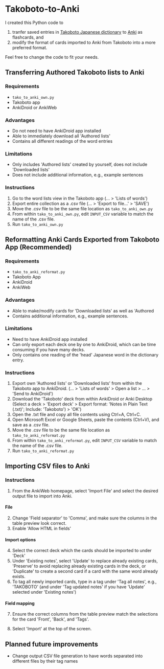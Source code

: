 # Takoboto-to-Anki
I created this Python code to
1. tranfer saved entries in [Takoboto Japanese dictionary](https://takoboto.jp/) to [Anki](https://apps.ankiweb.net/) as flashcards, and
2. modify the format of cards imported to Anki from Takoboto into a more preferred format.

Feel free to change the code to fit your needs.

## Transferring Authored Takoboto lists to Anki

### Requirements
- `tako_to_anki_own.py`
- Takoboto app
- AnkiDroid or AnkiWeb

### Advantages
- Do not need to have AnkiDroid app installed
- Able to immediately download all 'Authored lists'
- Contains all different readings of the word entries

### Limitations
- Only includes 'Authored lists' created by yourself, does not include 'Downloaded lists'
- Does not include additional information, e.g., example sentences

### Instructions

1. Go to the word lists view in the Takoboto app (... > 'Lists of words')
2. Export entire collection as a .csv file (... > 'Export to file...' > 'SAVE')
3. Move the .csv file to be the same file location as `tako_to_anki_own.py`
4. From within `tako_to_anki_own.py`, edit `INPUT_CSV` variable to match the name of the .csv file.
5. Run `tako_to_anki_own.py`

## Reformatting Anki Cards Exported from Takoboto App (Recommended)

### Requirements
- `tako_to_anki_reformat.py`
- Takoboto App
- AnkiDroid
- AnkiWeb

### Advantages
- Able to make/modify cards for 'Downloaded lists' as well as 'Authored
- Contains additional information, e.g., example sentences.

### Limitations
- Need to have AnkiDroid app installed
- Can only export each deck one by one to AnkiDroid, which can be time consuming if you have many decks.
- Only contains one reading of the 'head' Japanese word in the dictionary entry.

### Instructions

1. Export own 'Authored lists' or 'Downloaded lists' from within the Takoboto app to AnkiDroid. (... > 'Lists of words' > Open a list > ... > 'Send to AnkiDroid')
2. Download the 'Takoboto' deck from within AnkiDroid or Anki Desktop (Select a deck > 'Export deck' > Export format: 'Notes in Plain Text (.txt)'; Include: 'Takoboto') > 'OK')
3. Open the .txt file and copy all file contents using Ctrl+A, Ctrl+C.
4. Open Microsoft Excel or Google Sheets, paste the contents (Ctrl+V), and save as a .csv file.
5. Move the .csv file to be the same file location as `tako_to_anki_reformat.py`
6. From within `tako_to_anki_reformat.py`, edit `INPUT_CSV` variable to match the name of the .csv file.
7. Run `tako_to_anki_reformat.py`

## Importing CSV files to Anki

### Instructions

1. From the AnkiWeb homepage, select 'Import File' and select the desired output file to import into Anki.
#### File
2. Change 'Field separator' to 'Comma', and make sure the columns in the table preview look correct.
3. Enable 'Allow HTML in fields'
#### Import options
4. Select the correct deck which the cards should be imported to under 'Deck'
5. Under 'Existing notes', select 'Update' to replace already existing cards, 'Preserve' to avoid replacing already existing cards in the deck, or 'Duplicate' to create a second card if a card with the same word already exists.
6. To tag all newly imported cards, type in a tag under 'Tag all notes', e.g., 'TAKOBOTO' (and under 'Tag updated notes' if you have 'Update' selected under 'Existing notes')
#### Field mapping
7. Ensure the correct columns from the table preview match the selections for the card 'Front', 'Back', and 'Tags'.

8. Select 'Import' at the top of the screen.



## Planned future improvements
- Change output CSV file generation to have words separated into different files by their tag names